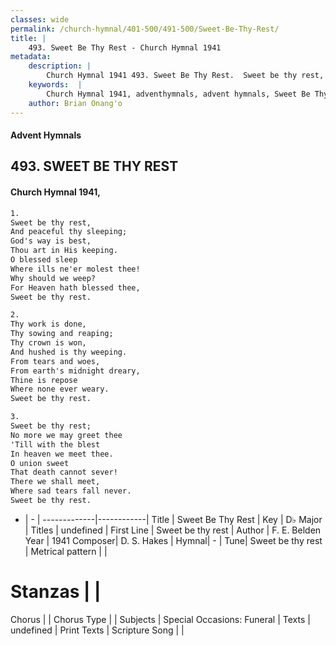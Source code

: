 ```yaml
---
classes: wide
permalink: /church-hymnal/401-500/491-500/Sweet-Be-Thy-Rest/
title: |
    493. Sweet Be Thy Rest - Church Hymnal 1941
metadata:
    description: |
        Church Hymnal 1941 493. Sweet Be Thy Rest.  Sweet be thy rest,  And peaceful thy sleeping;  God's way is best,  Thou art in His keeping.  O blessed sleep  Where ills ne'er molest thee!  Why should we weep?  For Heaven hath blessed thee,  Sweet be thy rest. 
    keywords:  |
        Church Hymnal 1941, adventhymnals, advent hymnals, Sweet Be Thy Rest, Sweet be thy rest  . 
    author: Brian Onang'o
---
```


#### Advent Hymnals
## 493. SWEET BE THY REST
####  Church Hymnal 1941,

```txt
1.
Sweet be thy rest, 
And peaceful thy sleeping; 
God's way is best, 
Thou art in His keeping. 
O blessed sleep 
Where ills ne'er molest thee! 
Why should we weep? 
For Heaven hath blessed thee, 
Sweet be thy rest. 

2.
Thy work is done, 
Thy sowing and reaping; 
Thy crown is won, 
And hushed is thy weeping. 
From tears and woes, 
From earth's midnight dreary, 
Thine is repose 
Where none ever weary. 
Sweet be thy rest. 

3.
Sweet be thy rest; 
No more we may greet thee 
'Till with the blest 
In heaven we meet thee. 
O union sweet 
That death cannot sever! 
There we shall meet, 
Where sad tears fall never. 
Sweet be thy rest.

```

- |   -  |
-------------|------------|
Title | Sweet Be Thy Rest |
Key | D♭ Major |
Titles | undefined |
First Line | Sweet be thy rest   |
Author | F. E. Belden
Year | 1941
Composer| D. S. Hakes |
Hymnal|  - |
Tune| Sweet be thy rest |
Metrical pattern | |
# Stanzas |  |
Chorus |  |
Chorus Type |  |
Subjects | Special Occasions: Funeral |
Texts | undefined |
Print Texts | 
Scripture Song |  |
    
